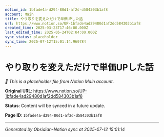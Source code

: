 ```yaml
---
notion_id: 1bfade4a-d294-80d1-af2d-d584303b1af8
account: Main
title: やり取りを変えただけで単価UPした話
url: https://www.notion.so/UP-1bfade4ad29480d1af2dd584303b1af8
created_time: 2025-03-23T17:46:00.000Z
last_edited_time: 2025-05-24T02:04:00.000Z
sync_status: placeholder
sync_time: 2025-07-12T15:01:14.960784
---
```


# やり取りを変えただけで単価UPした話

*🔄 This is a placeholder file from Notion Main account.*

**Original URL**: https://www.notion.so/UP-1bfade4ad29480d1af2dd584303b1af8

**Status**: Content will be synced in a future update.

**Page ID**: `1bfade4a-d294-80d1-af2d-d584303b1af8`

---

*Generated by Obsidian-Notion sync at 2025-07-12 15:01:14*

